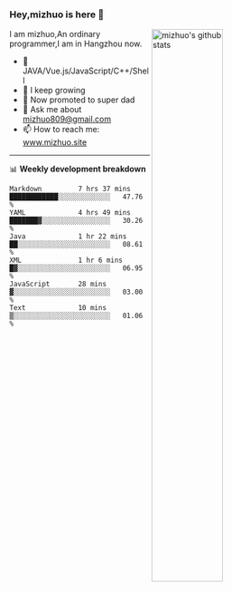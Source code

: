 ### Hey,mizhuo is here 👋

<img align="right" alt="mizhuo's github stats" width="50%" src="https://github-readme-stats.vercel.app/api?username=mizhuo&theme=tokyonight&show_icons=true">

I am mizhuo,An ordinary programmer,I am in Hangzhou now.

- 🔭 JAVA/Vue.js/JavaScript/C++/Shell
- 🌱 I keep growing
- 🤔 Now promoted to super dad
- 💬 Ask me about mizhuo809@gmail.com
- 📫 How to reach me: www.mizhuo.site

---
📊 **Weekly development breakdown**

<!--START_SECTION:waka-->

```text
Markdown         7 hrs 37 mins   ████████████░░░░░░░░░░░░░   47.76 %
YAML             4 hrs 49 mins   ███████▓░░░░░░░░░░░░░░░░░   30.26 %
Java             1 hr 22 mins    ██░░░░░░░░░░░░░░░░░░░░░░░   08.61 %
XML              1 hr 6 mins     █▓░░░░░░░░░░░░░░░░░░░░░░░   06.95 %
JavaScript       28 mins         ▓░░░░░░░░░░░░░░░░░░░░░░░░   03.00 %
Text             10 mins         ▒░░░░░░░░░░░░░░░░░░░░░░░░   01.06 %
```

<!--END_SECTION:waka-->
